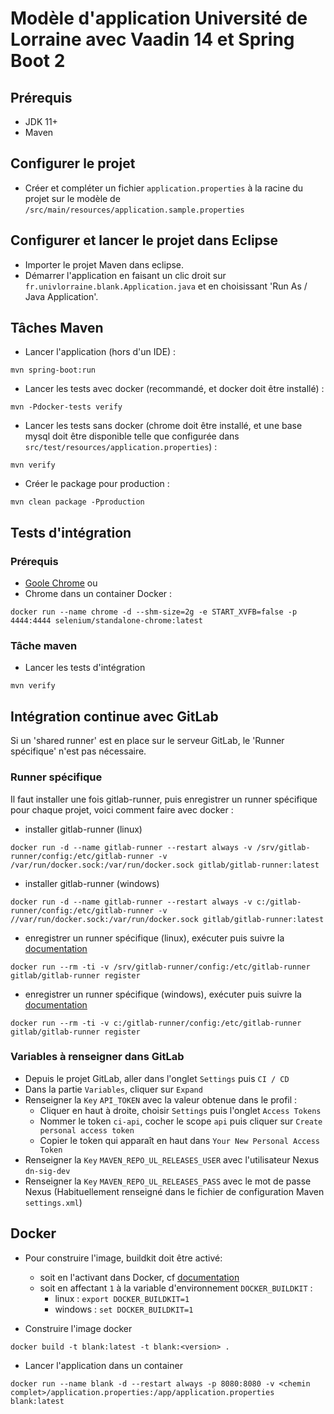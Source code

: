 # Modèle d'application Université de Lorraine avec Vaadin 14 et Spring Boot 2

## Prérequis
- JDK 11+
- Maven

## Configurer le projet
- Créer et compléter un fichier `application.properties` à la racine du projet sur le modèle de `/src/main/resources/application.sample.properties`

## Configurer et lancer le projet dans Eclipse
- Importer le projet Maven dans eclipse.
- Démarrer l'application en faisant un clic droit sur `fr.univlorraine.blank.Application.java` et en choisissant 'Run As / Java Application'.

## Tâches Maven
- Lancer l'application (hors d'un IDE) :

```
mvn spring-boot:run
```

- Lancer les tests avec docker (recommandé, et docker doit être installé) :

```
mvn -Pdocker-tests verify
```

- Lancer les tests sans docker (chrome doit être installé, et une base mysql doit être disponible telle que configurée dans `src/test/resources/application.properties`) :

```
mvn verify
```

- Créer le package pour production :

```
mvn clean package -Pproduction
```

## Tests d'intégration
### Prérequis
- [Goole Chrome](https://www.google.com/chrome)
ou
- Chrome dans un container Docker :

```
docker run --name chrome -d --shm-size=2g -e START_XVFB=false -p 4444:4444 selenium/standalone-chrome:latest
```

### Tâche maven
- Lancer les tests d'intégration

```
mvn verify
```

## Intégration continue avec GitLab
Si un 'shared runner' est en place sur le serveur GitLab, le 'Runner spécifique' n'est pas nécessaire.
### Runner spécifique
Il faut installer une fois gitlab-runner, puis enregistrer un runner spécifique pour chaque projet, voici comment faire avec docker :
- installer gitlab-runner (linux)

```
docker run -d --name gitlab-runner --restart always -v /srv/gitlab-runner/config:/etc/gitlab-runner -v /var/run/docker.sock:/var/run/docker.sock gitlab/gitlab-runner:latest
```
- installer gitlab-runner (windows)

```
docker run -d --name gitlab-runner --restart always -v c:/gitlab-runner/config:/etc/gitlab-runner -v //var/run/docker.sock:/var/run/docker.sock gitlab/gitlab-runner:latest
```
- enregistrer un runner spécifique (linux), exécuter puis suivre la [documentation](https://docs.gitlab.com/runner/register/index.html)

```
docker run --rm -ti -v /srv/gitlab-runner/config:/etc/gitlab-runner gitlab/gitlab-runner register
```

- enregistrer un runner spécifique (windows), exécuter puis suivre la [documentation](https://docs.gitlab.com/runner/register/index.html)

```
docker run --rm -ti -v c:/gitlab-runner/config:/etc/gitlab-runner gitlab/gitlab-runner register
```

### Variables à renseigner dans GitLab
- Depuis le projet GitLab, aller dans l'onglet `Settings` puis `CI / CD`
- Dans la partie `Variables`, cliquer sur `Expand`
- Renseigner la `Key` `API_TOKEN` avec la valeur obtenue dans le profil :
    - Cliquer en haut à droite, choisir `Settings` puis l'onglet `Access Tokens`
    - Nommer le token `ci-api`, cocher le scope `api` puis cliquer sur `Create personal access token`
    - Copier le token qui apparaît en haut dans `Your New Personal Access Token`
- Renseigner la `Key` `MAVEN_REPO_UL_RELEASES_USER` avec l'utilisateur Nexus `dn-sig-dev`
- Renseigner la `Key` `MAVEN_REPO_UL_RELEASES_PASS` avec le mot de passe Nexus (Habituellement renseigné dans le fichier de configuration Maven `settings.xml`)

## Docker
- Pour construire l'image, buildkit doit être activé:
    - soit en l'activant dans Docker, cf [documentation](https://docs.docker.com/develop/develop-images/#to-enable-buildkit-builds)
    - soit en affectant `1` à la variable d'environnement `DOCKER_BUILDKIT` :
      - linux : `export DOCKER_BUILDKIT=1`
      - windows : `set DOCKER_BUILDKIT=1`


- Construire l'image docker

```
docker build -t blank:latest -t blank:<version> .
```

- Lancer l'application dans un container

```
docker run --name blank -d --restart always -p 8080:8080 -v <chemin complet>/application.properties:/app/application.properties blank:latest
```
